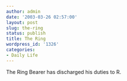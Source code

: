 ```yaml
---
author: admin
date: '2003-03-26 02:57:00'
layout: post
slug: the-ring
status: publish
title: The Ring
wordpress_id: '1326'
categories:
- Daily Life
---
```

The Ring Bearer has discharged his duties to R.
